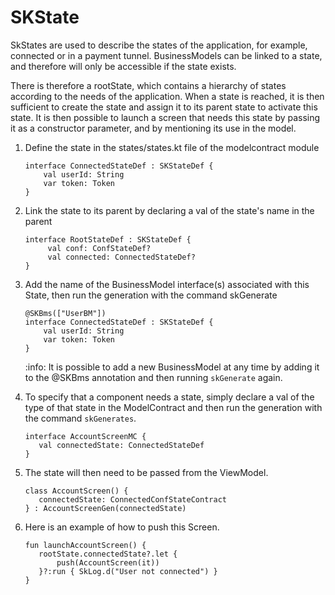 # SKState

SkStates are used to describe the states of the application, for example, connected or in a payment tunnel. BusinessModels can be linked to a state, and therefore will only be accessible if the state exists.

There is therefore a rootState, which contains a hierarchy of states according to the needs of the application. When a state is reached, it is then sufficient to create the state and assign it to its parent state to activate this state. It is then possible to launch a screen that needs this state by passing it as a constructor parameter, and by mentioning its use in the model.

1. Define the state in the states/states.kt file of the modelcontract module
    ```
    interface ConnectedStateDef : SKStateDef {
        val userId: String
        var token: Token
    }
    ```
2. Link the state to its parent by declaring a val of the state's name in the parent
   ```
   interface RootStateDef : SKStateDef {
        val conf: ConfStateDef?
        val connected: ConnectedStateDef?
   }
   ```
   
3. Add the name of the BusinessModel interface(s) associated with this State, then run the generation with the command skGenerate
    ```
    @SKBms(["UserBM"])
    interface ConnectedStateDef : SKStateDef {
        val userId: String
        var token: Token
    }
    ```  
   :info: It is possible to add a new BusinessModel at any time by adding it to the @SKBms annotation and then running `skGenerate` again.

4. To specify that a component needs a state, simply declare a val of the type of that state in the ModelContract and then run the generation with the command `skGenerates`.
    ```
    interface AccountScreenMC {
       val connectedState: ConnectedStateDef
    }
    ``` 
5. The state will then need to be passed from the ViewModel.
    ```
    class AccountScreen() {
       connectedState: ConnectedConfStateContract
    } : AccountScreenGen(connectedState)
    ```
6. Here is an example of how to push this Screen.
    ```
    fun launchAccountScreen() {
       rootState.connectedState?.let {
           push(AccountScreen(it))
       }?:run { SkLog.d("User not connected") }
    }
    ```

